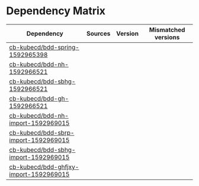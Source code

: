 # Dependency Matrix

Dependency | Sources | Version | Mismatched versions
---------- | ------- | ------- | -------------------
[cb-kubecd/bdd-spring-1592965398](https://github.com/cb-kubecd/bdd-spring-1592965398.git) |  | []() | 
[cb-kubecd/bdd-nh-1592966521](https://github.com/cb-kubecd/bdd-nh-1592966521.git) |  | []() | 
[cb-kubecd/bdd-sbhg-1592966521](https://github.com/cb-kubecd/bdd-sbhg-1592966521.git) |  | []() | 
[cb-kubecd/bdd-gh-1592966521](https://github.com/cb-kubecd/bdd-gh-1592966521.git) |  | []() | 
[cb-kubecd/bdd-nh-import-1592969015](https://github.com/cb-kubecd/bdd-nh-import-1592969015.git) |  | []() | 
[cb-kubecd/bdd-sbrp-import-1592969015](https://github.com/cb-kubecd/bdd-sbrp-import-1592969015.git) |  | []() | 
[cb-kubecd/bdd-sbhg-import-1592969015](https://github.com/cb-kubecd/bdd-sbhg-import-1592969015.git) |  | []() | 
[cb-kubecd/bdd-ghfjxy-import-1592969015](https://github.com/cb-kubecd/bdd-ghfjxy-import-1592969015.git) |  | []() | 
